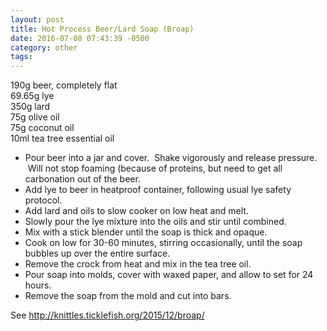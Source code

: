 ```yaml
---
layout: post
title: Hot Process Beer/Lard Soap (Broap)
date: 2016-07-08 07:43:39 -0500
category: other
tags: 
---
```

190g beer, completely flat  
69.65g lye  
350g lard  
75g olive oil  
75g coconut oil  
10ml tea tree essential oil  
<ul>
 	<li>Pour beer into a jar and cover.  Shake vigorously and release pressure.  Will not stop foaming (because of proteins, but need to get all carbonation out of the beer.</li>
 	<li>Add lye to beer in heatproof container, following usual lye safety protocol.</li>
 	<li>Add lard and oils to slow cooker on low heat and melt.</li>
 	<li>Slowly pour the lye mixture into the oils and stir until combined.</li>
 	<li>Mix with a stick blender until the soap is thick and opaque.</li>
 	<li>Cook on low for 30-60 minutes, stirring occasionally, until the soap bubbles up over the entire surface.</li>
 	<li>Remove the crock from heat and mix in the tea tree oil.</li>
 	<li>Pour soap into molds, cover with waxed paper, and allow to set for 24 hours.</li>
 	<li>Remove the soap from the mold and cut into bars.</li>
</ul>
See <a href="http://knittles.ticklefish.org/2015/12/broap/">http://knittles.ticklefish.org/2015/12/broap/</a>
